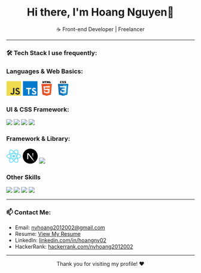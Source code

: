 <h1 align="center">Hi there, I'm Hoang Nguyen👋</h1>

<p align="center">
  ☕ Front-end Developer | Freelancer <br/>
</p>

---

### 🛠️ Tech Stack I use frequently:

### Languages & Web Basics:
<p>
  <img src="https://raw.githubusercontent.com/devicons/devicon/master/icons/javascript/javascript-original.svg" width="40" />
  <img src="https://raw.githubusercontent.com/devicons/devicon/master/icons/typescript/typescript-original.svg" width="40" />
  <img src="https://raw.githubusercontent.com/devicons/devicon/master/icons/html5/html5-original-wordmark.svg" width="40" />
  <img src="https://raw.githubusercontent.com/devicons/devicon/master/icons/css3/css3-original-wordmark.svg" width="40" />
</p>

### UI & CSS Framework:
<p>
  <img src="https://cdn.worldvectorlogo.com/logos/material-ui-1.svg" width="40" />
  <img src="https://www.vectorlogo.zone/logos/tailwindcss/tailwindcss-icon.svg" width="40" />
  <img src="https://cdn.jsdelivr.net/gh/devicons/devicon/icons/bootstrap/bootstrap-original.svg" width="40" />
  <img src="https://cdn.jsdelivr.net/gh/devicons/devicon/icons/antdesign/antdesign-original.svg" width="40" />
</p>

### Framework & Library:
<p>
  <img src="https://raw.githubusercontent.com/devicons/devicon/master/icons/react/react-original.svg" width="40" />
  <img src="https://raw.githubusercontent.com/devicons/devicon/master/icons/nextjs/nextjs-original.svg" width="40" />
  <img src="https://cdn.jsdelivr.net/gh/devicons/devicon/icons/electron/electron-original.svg" width="40" />
</p>

### Other Skills
<p align="left">
  <img src="https://raw.githubusercontent.com/rahulbanerjee26/githubAboutMeGenerator/main/icons/github.svg" width="40" />
  <img src="https://www.chartjs.org/media/logo-title.svg" width="40" />
  <img src="https://www.vectorlogo.zone/logos/getpostman/getpostman-icon.svg" width="40" />
  <img src="https://www.vectorlogo.zone/logos/figma/figma-icon.svg" width="40" />
</p>


---

### 📫 Contact Me:

- Email: [nvhoang2012002@gmail.com](mailto:nvhoang2012002@gmail.com)
- Resume: [View My Resume](https://www.canva.com/design/DAGEFom9ehY/wVMSz1fWz718V27TSDYE8Q/view)
- LinkedIn: [linkedin.com/in/hoangnv02](https://linkedin.com/in/hoangnv02)
- HackerRank: [hackerrank.com/nvhoang2012002](https://www.hackerrank.com/nvhoang2012002)

---

<p align="center">Thank you for visiting my profile! ❤️</p>
